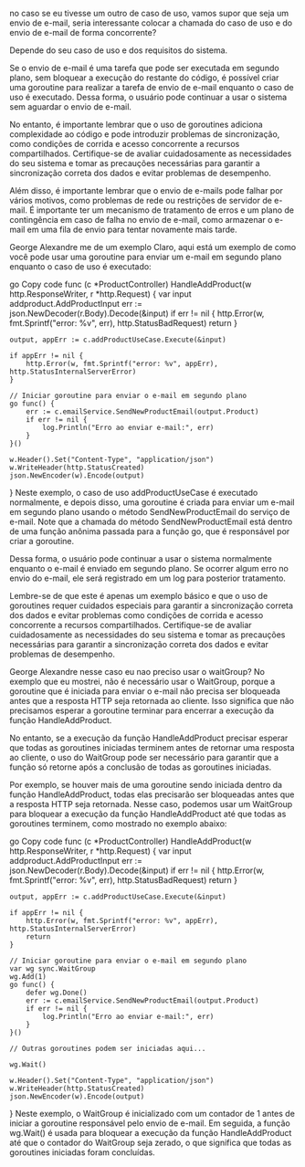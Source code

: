 no caso se eu tivesse um outro de caso de uso, vamos supor que seja um envio de e-mail, seria interessante colocar a chamada do caso de uso e do envio de e-mail de forma concorrente?

Depende do seu caso de uso e dos requisitos do sistema.

Se o envio de e-mail é uma tarefa que pode ser executada em segundo plano, sem bloquear a execução do restante do código, é possível criar uma goroutine para realizar a tarefa de envio de e-mail enquanto o caso de uso é executado. Dessa forma, o usuário pode continuar a usar o sistema sem aguardar o envio de e-mail.

No entanto, é importante lembrar que o uso de goroutines adiciona complexidade ao código e pode introduzir problemas de sincronização, como condições de corrida e acesso concorrente a recursos compartilhados. Certifique-se de avaliar cuidadosamente as necessidades do seu sistema e tomar as precauções necessárias para garantir a sincronização correta dos dados e evitar problemas de desempenho.

Além disso, é importante lembrar que o envio de e-mails pode falhar por vários motivos, como problemas de rede ou restrições de servidor de e-mail. É importante ter um mecanismo de tratamento de erros e um plano de contingência em caso de falha no envio de e-mail, como armazenar o e-mail em uma fila de envio para tentar novamente mais tarde.




George Alexandre
me de um exemplo
Claro, aqui está um exemplo de como você pode usar uma goroutine para enviar um e-mail em segundo plano enquanto o caso de uso é executado:

go
Copy code
func (c *ProductController) HandleAddProduct(w http.ResponseWriter, r *http.Request) {
	var input addproduct.AddProductInput
	err := json.NewDecoder(r.Body).Decode(&input)
	if err != nil {
		http.Error(w, fmt.Sprintf("error: %v", err), http.StatusBadRequest)
		return
	}

	output, appErr := c.addProductUseCase.Execute(&input)

	if appErr != nil {
		http.Error(w, fmt.Sprintf("error: %v", appErr), http.StatusInternalServerError)
	}

	// Iniciar goroutine para enviar o e-mail em segundo plano
	go func() {
		err := c.emailService.SendNewProductEmail(output.Product)
		if err != nil {
			log.Println("Erro ao enviar e-mail:", err)
		}
	}()

	w.Header().Set("Content-Type", "application/json")
	w.WriteHeader(http.StatusCreated)
	json.NewEncoder(w).Encode(output)
}
Neste exemplo, o caso de uso addProductUseCase é executado normalmente, e depois disso, uma goroutine é criada para enviar um e-mail em segundo plano usando o método SendNewProductEmail do serviço de e-mail. Note que a chamada do método SendNewProductEmail está dentro de uma função anônima passada para a função go, que é responsável por criar a goroutine.

Dessa forma, o usuário pode continuar a usar o sistema normalmente enquanto o e-mail é enviado em segundo plano. Se ocorrer algum erro no envio do e-mail, ele será registrado em um log para posterior tratamento.

Lembre-se de que este é apenas um exemplo básico e que o uso de goroutines requer cuidados especiais para garantir a sincronização correta dos dados e evitar problemas como condições de corrida e acesso concorrente a recursos compartilhados. Certifique-se de avaliar cuidadosamente as necessidades do seu sistema e tomar as precauções necessárias para garantir a sincronização correta dos dados e evitar problemas de desempenho.




George Alexandre
nesse caso eu nao preciso usar o waitGroup?
No exemplo que eu mostrei, não é necessário usar o WaitGroup, porque a goroutine que é iniciada para enviar o e-mail não precisa ser bloqueada antes que a resposta HTTP seja retornada ao cliente. Isso significa que não precisamos esperar a goroutine terminar para encerrar a execução da função HandleAddProduct.

No entanto, se a execução da função HandleAddProduct precisar esperar que todas as goroutines iniciadas terminem antes de retornar uma resposta ao cliente, o uso do WaitGroup pode ser necessário para garantir que a função só retorne após a conclusão de todas as goroutines iniciadas.

Por exemplo, se houver mais de uma goroutine sendo iniciada dentro da função HandleAddProduct, todas elas precisarão ser bloqueadas antes que a resposta HTTP seja retornada. Nesse caso, podemos usar um WaitGroup para bloquear a execução da função HandleAddProduct até que todas as goroutines terminem, como mostrado no exemplo abaixo:

go
Copy code
func (c *ProductController) HandleAddProduct(w http.ResponseWriter, r *http.Request) {
	var input addproduct.AddProductInput
	err := json.NewDecoder(r.Body).Decode(&input)
	if err != nil {
		http.Error(w, fmt.Sprintf("error: %v", err), http.StatusBadRequest)
		return
	}

	output, appErr := c.addProductUseCase.Execute(&input)

	if appErr != nil {
		http.Error(w, fmt.Sprintf("error: %v", appErr), http.StatusInternalServerError)
		return
	}

	// Iniciar goroutine para enviar o e-mail em segundo plano
	var wg sync.WaitGroup
	wg.Add(1)
	go func() {
		defer wg.Done()
		err := c.emailService.SendNewProductEmail(output.Product)
		if err != nil {
			log.Println("Erro ao enviar e-mail:", err)
		}
	}()

	// Outras goroutines podem ser iniciadas aqui...

	wg.Wait()

	w.Header().Set("Content-Type", "application/json")
	w.WriteHeader(http.StatusCreated)
	json.NewEncoder(w).Encode(output)
}
Neste exemplo, o WaitGroup é inicializado com um contador de 1 antes de iniciar a goroutine responsável pelo envio de e-mail. Em seguida, a função wg.Wait() é usada para bloquear a execução da função HandleAddProduct até que o contador do WaitGroup seja zerado, o que significa que todas as goroutines iniciadas foram concluídas.